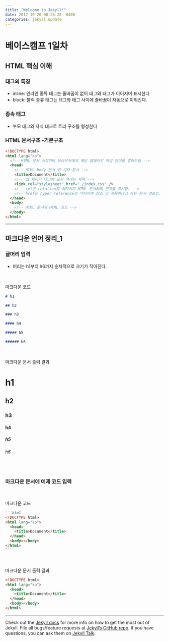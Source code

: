 ```yaml
---
title: "Welcome to Jekyll!"
date: 2017-10-20 08:26:28 -0400
categories: jekyll update
---
```

# 베이스캠프 1일차

## HTML 핵심 이해

### 태그의 특징

- inline: 인라인 종류 태그는 줄바꿈이 없이 태그와 태그가 이어지며 표시한다
- block: 블럭 종류 태그는 태그와 태그 사이에 줄바꿈이 자동으로 이뤄진다.

### 종속 태그

- 부모 태그와 자식 태크로 트리 구조를 형성한다

### HTML 문서구조 -기본구조

   ```html
   <!DOCTYPE html>
   <html lang="ko">
     <!-- HTML 문서 시작이며 브라우저에게 해당 웹페이지 작성 언어를 알려드림 -->
     <head>
       <!-- HTML body 문서 외 기타 문서 -->
       <title>Document</title>
       <!-- 웹 페이지 태크에 표시 하려는 제목 -->
       <link rel="stylesheet" href="./index.css" />
       <!-- rel은 relation의 약자이며 HTML 문서와의 관계를 표시함. -->
       <!-- href는 hyper reference의 약자이며 참조 및 사용하려고 하는 문서 경로임. -->
     </head>
     <body>
       <!-- HTML 문서의 HTML 코드 -->
     </body>
   </html>
   ```

<hr>

## 마크다운 언어 정리\_1

### 글머리 입력

- 머리는 h1부터 h6까지 순차적으로 크기가 작아진다.
<br>

 마크다운 코드

```markdown
# h1

## h2

### h3

#### h4

##### h5

###### h6
```
<br>

마크다운 문서 출력 결과

# h1

## h2

### h3

#### h4

##### h5

###### h6

<br>

### 마크다운 문서에 예제 코드 입력
<br>

마크다운 코드
````markdown
```html
<!DOCTYPE html>
<html lang="ko">
  <head>
    <title>Document</title>
  </head>
  <body></body>
</html>
```
````

<br>

마크다운 문서 출력 결과
```html
<!DOCTYPE html>
<html lang="ko">
  <head>
    <title>Document</title>
  </head>
  <body></body>
</html>
```

<hr>

Check out the [Jekyll docs][jekyll-docs] for more info on how to get the most out of Jekyll. File all bugs/feature requests at [Jekyll’s GitHub repo][jekyll-gh]. If you have questions, you can ask them on [Jekyll Talk][jekyll-talk].

[jekyll-docs]: https://jekyllrb.com/docs/home
[jekyll-gh]:   https://github.com/jekyll/jekyll
[jekyll-talk]: https://talk.jekyllrb.com/
